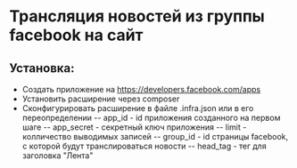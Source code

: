 # Трансляция новостей из группы facebook на сайт

## Установка:
- Создать приложение на https://developers.facebook.com/apps
- Установить расширение через composer
- Сконфигурировать расширение в файле .infra.json или в его переопределении
-- app_id - id приложения созданного на первом шаге
-- app_secret - секретный ключ приложения
-- limit - колличество выводимых записей
-- group_id - id страницы facebook, с которой будут транслироваться новости
-- head_tag - тег для заголовка "Лента"
